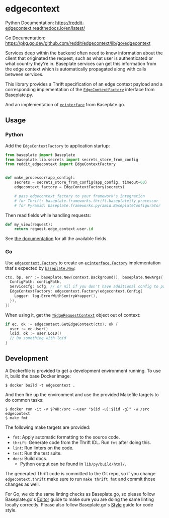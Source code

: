 # edgecontext

Python Documentation: https://reddit-edgecontext.readthedocs.io/en/latest/

Go Documentation: https://pkg.go.dev/github.com/reddit/edgecontext/lib/go/edgecontext

Services deep within the backend often need to know information about the
client that originated the request, such as what user is authenticated or what
country they're in. Baseplate services can get this information from the edge
context which is automatically propagated along with calls between services.

This library provides a Thrift specification of an edge context payload and a
corresponding implementation of the [`EdgeContextFactory`] interface from
Baseplate.py.

[`EdgeContextFactory`]: https://baseplate.readthedocs.io/en/latest/api/baseplate/lib/edgecontext.html

And an implementation of [`ecinterface`] from Baseplate.go.

[`ecinterface`]: https://pkg.go.dev/github.com/reddit/baseplate.go/ecinterface

## Usage

### Python

Add the `EdgeContextFactory` to application startup:

```python
from baseplate import Baseplate
from baseplate.lib.secrets import secrets_store_from_config
from reddit_edgecontext import EdgeContextFactory


def make_processor(app_config):
    secrets = secrets_store_from_config(app_config, timeout=60)
    edgecontext_factory = EdgeContextFactory(secrets)

    # pass edgecontext_factory to your framework's integration
    # for Thrift: baseplate.frameworks.thrift.baseplateify_processor
    # for Pyramid: baseplate.frameworks.pyramid.BaseplateConfigurator
```

Then read fields while handling requests:

```python
def my_view(request):
    return request.edge_context.user.id
```

See [the documentation] for all the available fields.

[the documentation]: https://reddit-edgecontext.readthedocs.io/en/latest/

### Go

Use [`edgecontext.Factory`] to create an [`ecinterface.Factory`] implementation
that's expected by [`baseplate.New`]:

```go
ctx, bp, err := baseplate.New(context.Background(), baseplate.NewArgs{
  ConfigPath: configPath,
  ServiceCfg: &cfg, // or nil if you don't have additional config to parse
  EdgeContextFactory: edgecontext.Factory(edgecontext.Config{
    Logger: log.ErrorWithSentryWrapper(),
  }),
})
```

When using it, get the [`*EdgeRequestContext`] object out of context:

```go
if ec, ok := edgecontext.GetEdgeContext(ctx); ok {
  user := ec.User()
  loid, ok := user.LoID()
  // Do something with loid
}
```

[`edgecontext.Factory`]: https://pkg.go.dev/github.com/reddit/edgecontext/lib/go/edgecontext#Factory
[`ecinterface.Factory`]: https://pkg.go.dev/github.com/reddit/baseplate.go/ecinterface#Factory
[`baseplate.New`]: https://pkg.go.dev/github.com/reddit/baseplate.go#New
[`*EdgeRequestContext`]: https://pkg.go.dev/github.com/reddit/edgecontext/lib/go/edgecontext#EdgeRequestContext

## Development

A Dockerfile is provided to get a development environment running. To use it,
build the base Docker image:

```console
$ docker build -t edgecontext .
```

And then fire up the environment and use the provided Makefile targets to do
common tasks:

```console
$ docker run -it -v $PWD:/src --user "$(id -u):$(id -g)" -w /src edgecontext
$ make fmt
```

The following make targets are provided:

* `fmt`: Apply automatic formatting to the source code.
* `thrift`: Generate code from the Thrift IDL. Run `fmt` after doing this.
* `lint`: Run linters on the code.
* `test`: Run the test suite.
* `docs`: Build docs.
    * Python output can be found in `lib/py/build/html/`.

The generated Thrift code is committed to the Git repo, so if you change
`edgecontext.thrift` make sure to run `make thrift fmt` and commit those
changes as well.

For Go, we do the same linting checks as Baseplate.go,
so please follow Baseplate.go's [Editor] guide to make sure you are doing the
same linting locally correctly.
Please also follow Baseplate.go's [Style] guide for code style.

[Editor]: https://github.com/reddit/baseplate.go/blob/master/Editor.md
[Style]: https://github.com/reddit/baseplate.go/blob/master/Style.md
